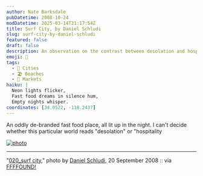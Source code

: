 ```yaml
---
author: Nate Barksdale
pubDatetime: 2008-10-24
modDatetime: 2025-03-14T21:17:54Z
title: Surf City, by Daniel Schludi
slug: surf-city-by-daniel-schludi
featured: false
draft: false
description: An observation on the contrast between desolation and hospitality in an oddly de-branded fast food place, illuminated at night.
emoji: 🌌
tags:
  - 🌆 Cities
  - 🏖️ Beaches
  - 🏪 Markets
haiku: |
  Neon lights flicker,  
  Fast food dreams in silence hum,  
  Empty nights whisper.
coordinates: [34.0522, -118.2437]
---
```


An oddly de-branded fast food place, all lit up in the night. I can't decide whether this particular world reads "desolation" or "hospitality

[![photo](http://culture-making.com/media/14_020.jpg)](http://blog.danielschludi.de/index.php?/0009/)

---

"[020_surf city](http://web.archive.org/web/20080912125103/http://blog.danielschludi.de:80/index.php?/0009/)," photo by [Daniel Schludi](http://web.archive.org/web/20080912125103/http://blog.danielschludi.de:80/index.php?/0009/), 20 September 2008 :: via [FFFFOUND!](https://www.google.com/search?q=%22FFFFOUND%21%22%20ffffound.com)
